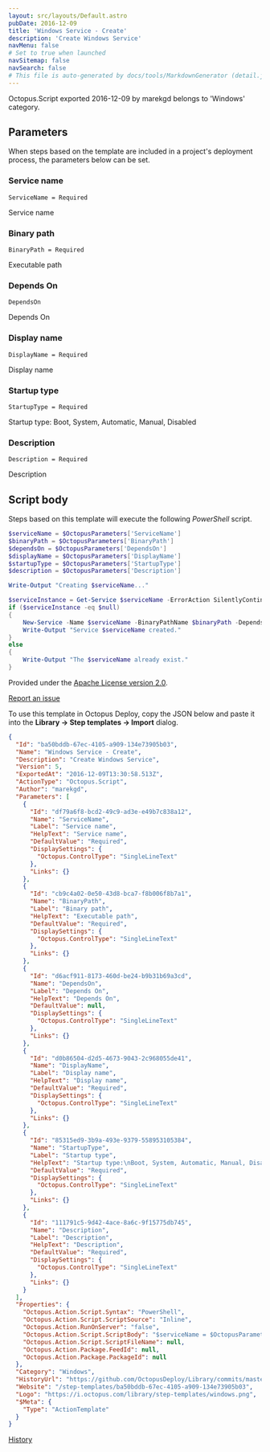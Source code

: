 ```yaml
---
layout: src/layouts/Default.astro
pubDate: 2016-12-09
title: 'Windows Service - Create'
description: 'Create Windows Service'
navMenu: false
# Set to true when launched
navSitemap: false
navSearch: false
# This file is auto-generated by docs/tools/MarkdownGenerator (detail.js)
---
```


Octopus.Script exported 2016-12-09 by marekgd belongs to 'Windows' category.

## Parameters

When steps based on the template are included in a project's deployment process, the parameters below can be set.


<div class="param">

### Service name

`ServiceName = Required`

Service name

</div>
        
<div class="param">

### Binary path

`BinaryPath = Required`

Executable path

</div>
        
<div class="param">

### Depends On

`DependsOn`

Depends On

</div>
        
<div class="param">

### Display name

`DisplayName = Required`

Display name

</div>
        
<div class="param">

### Startup type

`StartupType = Required`

Startup type:
Boot, System, Automatic, Manual, Disabled

</div>
        
<div class="param">

### Description

`Description = Required`

Description

</div>
        

## Script body

Steps based on this template will execute the following *PowerShell* script.

```powershell
$serviceName = $OctopusParameters['ServiceName']
$binaryPath = $OctopusParameters['BinaryPath']
$dependsOn = $OctopusParameters['DependsOn']
$displayName = $OctopusParameters['DisplayName']
$startupType = $OctopusParameters['StartupType']
$description = $OctopusParameters['Description']

Write-Output "Creating $serviceName..."

$serviceInstance = Get-Service $serviceName -ErrorAction SilentlyContinue
if ($serviceInstance -eq $null)
{
    New-Service -Name $serviceName -BinaryPathName $binaryPath -DependsOn $dependsOn -DisplayName $displayName -StartupType $startupType -Description $description
    Write-Output "Service $serviceName created."
}
else
{
    Write-Output "The $serviceName already exist."
}

```

Provided under the [Apache License version 2.0](https://github.com/OctopusDeploy/Library/blob/master/LICENSE.txt).

[Report an issue](https://github.com/OctopusDeploy/Library/issues/new?assignees=&labels=&projects=&template=bug-report.yml&title=Issue%20with%20Windows%20Service%20-%20Create&step-template=Windows%20Service%20-%20Create)

<div class="get-json">

To use this template in Octopus Deploy, copy the JSON below and paste it into the **Library → Step templates → Import** dialog.

```json
{
  "Id": "ba50bddb-67ec-4105-a909-134e73905b03",
  "Name": "Windows Service - Create",
  "Description": "Create Windows Service",
  "Version": 5,
  "ExportedAt": "2016-12-09T13:30:58.513Z",
  "ActionType": "Octopus.Script",
  "Author": "marekgd",
  "Parameters": [
    {
      "Id": "df79a6f8-bcd2-49c9-ad3e-e49b7c838a12",
      "Name": "ServiceName",
      "Label": "Service name",
      "HelpText": "Service name",
      "DefaultValue": "Required",
      "DisplaySettings": {
        "Octopus.ControlType": "SingleLineText"
      },
      "Links": {}
    },
    {
      "Id": "cb9c4a02-0e50-43d8-bca7-f8b006f8b7a1",
      "Name": "BinaryPath",
      "Label": "Binary path",
      "HelpText": "Executable path",
      "DefaultValue": "Required",
      "DisplaySettings": {
        "Octopus.ControlType": "SingleLineText"
      },
      "Links": {}
    },
    {
      "Id": "d6acf911-8173-460d-be24-b9b31b69a3cd",
      "Name": "DependsOn",
      "Label": "Depends On",
      "HelpText": "Depends On",
      "DefaultValue": null,
      "DisplaySettings": {
        "Octopus.ControlType": "SingleLineText"
      },
      "Links": {}
    },
    {
      "Id": "d0b86504-d2d5-4673-9043-2c968055de41",
      "Name": "DisplayName",
      "Label": "Display name",
      "HelpText": "Display name",
      "DefaultValue": "Required",
      "DisplaySettings": {
        "Octopus.ControlType": "SingleLineText"
      },
      "Links": {}
    },
    {
      "Id": "85315ed9-3b9a-493e-9379-558953105384",
      "Name": "StartupType",
      "Label": "Startup type",
      "HelpText": "Startup type:\nBoot, System, Automatic, Manual, Disabled",
      "DefaultValue": "Required",
      "DisplaySettings": {
        "Octopus.ControlType": "SingleLineText"
      },
      "Links": {}
    },
    {
      "Id": "111791c5-9d42-4ace-8a6c-9f15775db745",
      "Name": "Description",
      "Label": "Description",
      "HelpText": "Description",
      "DefaultValue": "Required",
      "DisplaySettings": {
        "Octopus.ControlType": "SingleLineText"
      },
      "Links": {}
    }
  ],
  "Properties": {
    "Octopus.Action.Script.Syntax": "PowerShell",
    "Octopus.Action.Script.ScriptSource": "Inline",
    "Octopus.Action.RunOnServer": "false",
    "Octopus.Action.Script.ScriptBody": "$serviceName = $OctopusParameters['ServiceName']\n$binaryPath = $OctopusParameters['BinaryPath']\n$dependsOn = $OctopusParameters['DependsOn']\n$displayName = $OctopusParameters['DisplayName']\n$startupType = $OctopusParameters['StartupType']\n$description = $OctopusParameters['Description']\n\nWrite-Output \"Creating $serviceName...\"\n\n$serviceInstance = Get-Service $serviceName -ErrorAction SilentlyContinue\nif ($serviceInstance -eq $null)\n{\n    New-Service -Name $serviceName -BinaryPathName $binaryPath -DependsOn $dependsOn -DisplayName $displayName -StartupType $startupType -Description $description\n    Write-Output \"Service $serviceName created.\"\n}\nelse\n{\n    Write-Output \"The $serviceName already exist.\"\n}\n",
    "Octopus.Action.Script.ScriptFileName": null,
    "Octopus.Action.Package.FeedId": null,
    "Octopus.Action.Package.PackageId": null
  },
  "Category": "Windows",
  "HistoryUrl": "https://github.com/OctopusDeploy/Library/commits/master/step-templates//opt/buildagent/work/75443764cd38076d/step-templates/windows-service-create.json",
  "Website": "/step-templates/ba50bddb-67ec-4105-a909-134e73905b03",
  "Logo": "https://i.octopus.com/library/step-templates/windows.png",
  "$Meta": {
    "Type": "ActionTemplate"
  }
}
```

[History](https://github.com/OctopusDeploy/Library/commits/master/step-templates/https://github.com/OctopusDeploy/Library/commits/master/step-templates//opt/buildagent/work/75443764cd38076d/step-templates/windows-service-create.json)

</div>

